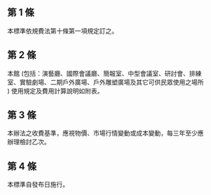第 1 條
-------
本標準依規費法第十條第一項規定訂之。

第 2 條
-------
本館 (包括：演藝廳、國際會議廳、簡報室、中型會議室、研討會、排練  
室、實驗劇場、二期戶外廣場、戶外雕塑廣場及其它可供民眾使用之場所  
) 使用規定及費用計算說明如附表。

第 3 條
-------
本辦法之收費基準，應視物價、市場行情變動或成本變動，每三年至少應  
辦理檢討乙次。

第 4 條
-------
本標準自發布日施行。

